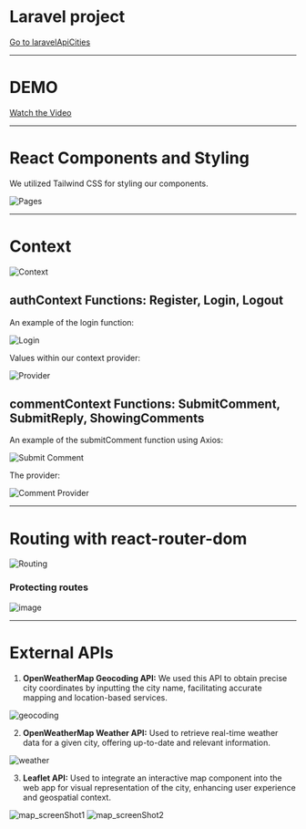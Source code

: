 # Laravel project

[Go to laravelApiCities](https://github.com/ECH-CHADLI/laravelApiCities)

---

# DEMO
[Watch the Video](https://drive.google.com/file/d/1j8cWyu39aZd4xsvP4nHYd5aw536TAxA2/view?usp=sharing)

---

# React Components and Styling

We utilized Tailwind CSS for styling our components.

![Pages](https://github.com/ECH-CHADLI/react_cities/assets/118133139/d1a587d2-8eeb-4b9c-a396-b50048065648)

---

# Context

![Context](https://github.com/ECH-CHADLI/react_cities/assets/118133139/06ba3aef-b31a-4f1d-a620-31ca3fc709e8)

## authContext Functions: Register, Login, Logout

An example of the login function:

![Login](https://github.com/ECH-CHADLI/react_cities/assets/118133139/510a5412-0145-4155-8979-cfa568228f66)

Values within our context provider:

![Provider](https://github.com/ECH-CHADLI/react_cities/assets/118133139/c4def278-713e-4d7c-bb18-8d78ec042313)

## commentContext Functions: SubmitComment, SubmitReply, ShowingComments

An example of the submitComment function using Axios:

![Submit Comment](https://github.com/ECH-CHADLI/react_cities/assets/118133139/afd056ff-b3ae-499a-8f33-5d950b2dc8c7)

The provider:

![Comment Provider](https://github.com/ECH-CHADLI/react_cities/assets/118133139/12f5bc78-24f8-408e-b606-e2f00faec71f)

---

# Routing with react-router-dom

![Routing](https://github.com/ECH-CHADLI/react_cities/assets/118133139/f7c44a0d-b13a-4498-b69d-283f5dda5fe0)

### Protecting routes

![image](https://github.com/ECH-CHADLI/react_cities/assets/118133139/17b7e37d-7278-4501-b4ae-0f1793a73afa)


---

# External APIs

1. **OpenWeatherMap Geocoding API:**
   We used this API to obtain precise city coordinates by inputting the city name, facilitating accurate mapping and location-based services.
   
![geocoding](https://github.com/ECH-CHADLI/react_cities/assets/114262432/368623ab-cedc-4ff3-907c-d091922ca577)

2. **OpenWeatherMap Weather API:**
   Used to retrieve real-time weather data for a given city, offering up-to-date and relevant information.
   
![weather](https://github.com/ECH-CHADLI/react_cities/assets/114262432/9e2fdb83-6376-401a-a77b-ddadbe2e7f1e)

3. **Leaflet API:**
   Used to integrate an interactive map component into the web app for visual representation of the city, enhancing user experience and geospatial context.
   
![map_screenShot1](https://github.com/ECH-CHADLI/react_cities/assets/114262432/579edf76-f08d-4a7b-b20d-5e816f18e039)
![map_screenShot2](https://github.com/ECH-CHADLI/react_cities/assets/114262432/b40b5358-3489-46d2-b5ed-238acb266ac7)
